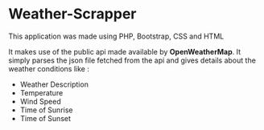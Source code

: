 <h1>Weather-Scrapper</h1>
<p>This application was made using PHP, Bootstrap, CSS and HTML</p>
<p>It makes use of the public api made available by <b>OpenWeatherMap</b>. It simply parses the json file fetched from the api and gives details about the weather conditions like :</p>
<ul>
<li>Weather Description</li>
<li>Temperature</li>
<li>Wind Speed</li>
<li>Time of Sunrise</li>
<li>Time of Sunset</li>
<ul>
